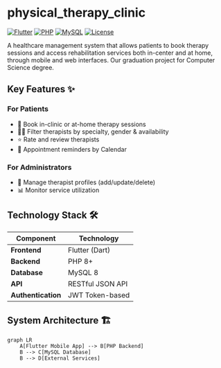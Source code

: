 # physical_therapy_clinic

[![Flutter](https://img.shields.io/badge/Flutter-3.13+-blue?logo=flutter)](https://flutter.dev)
[![PHP](https://img.shields.io/badge/PHP-8.0+-purple?logo=php)](https://php.net)
[![MySQL](https://img.shields.io/badge/MySQL-8.0-blue?logo=mysql)](https://mysql.com)
[![License](https://img.shields.io/badge/License-MIT-green)](https://opensource.org/licenses/MIT)

A healthcare management system that allows patients to book therapy sessions and access rehabilitation services both in-center and at home,
 through mobile and web interfaces.
 Our graduation project for Computer Science degree.

## Key Features ✨
### For Patients
- 📅 Book in-clinic or at-home therapy sessions
- 👨‍⚕️ Filter therapists by specialty, gender & availability
- ⭐ Rate and review therapists
- 🔔 Appointment reminders by Calendar

### For Administrators
- 👥 Manage therapist profiles (add/update/delete)
- 📊 Monitor service utilization


## Technology Stack 🛠️
| Component          | Technology            |
|--------------------|-----------------------|
| **Frontend**       | Flutter (Dart)        |
| **Backend**        | PHP 8+                |
| **Database**       | MySQL 8               |
| **API**            | RESTful JSON API      |
| **Authentication** | JWT Token-based       |

## System Architecture 🏗️
```mermaid
graph LR
    A[Flutter Mobile App] --> B[PHP Backend]
    B --> C[MySQL Database]
    B --> D[External Services]